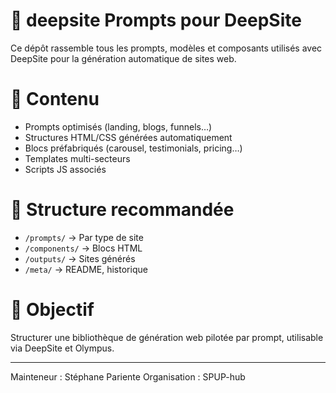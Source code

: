 # 📁 deepsite Prompts pour DeepSite

Ce dépôt rassemble tous les prompts, modèles et composants utilisés avec DeepSite pour la génération automatique de sites web.


# 📌 Contenu

- Prompts optimisés (landing, blogs, funnels…)
- Structures HTML/CSS générées automatiquement
- Blocs préfabriqués (carousel, testimonials, pricing…)
- Templates multi-secteurs
- Scripts JS associés


# 📁 Structure recommandée

- `/prompts/` → Par type de site 
- `/components/` → Blocs HTML 
- `/outputs/` → Sites générés 
- `/meta/` → README, historique


# 🎯 Objectif 

Structurer une bibliothèque de génération web pilotée par prompt, utilisable via DeepSite et Olympus.

---
Mainteneur : Stéphane Pariente
Organisation : SPUP-hub
